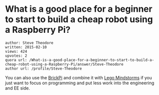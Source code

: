 # What is a good place for a beginner to start to build a cheap robot using a Raspberry Pi?

	author: Steve Theodore
	written: 2015-02-10
	views: 424
	upvotes: 2
	quora url: /What-is-a-good-place-for-a-beginner-to-start-to-build-a-cheap-robot-using-a-Raspberry-Pi/answer/Steve-Theodore
	author url: /profile/Steve-Theodore


You can also use the [BrickPi](http://www.dexterindustries.com/BrickPi/) and combine it with [Lego Mindstorms](http://www.lego.com/en-us/mindstorms/?domainredir=mindstorms.lego.com) if you just want to focus on programming and put less work into the engineering and EE side.

